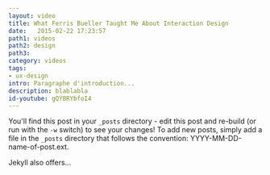 ```yaml
---
layout: video
title: What Ferris Bueller Taught Me About Interaction Design
date:   2015-02-22 17:23:57
path1: videos
path2: design
path3:
category: videos
tags:
- ux-design
intro: Paragraphe d'introduction...
description: blablabla
id-youtube: gQYBRYbfoI4
---
```


You'll find this post in your `_posts` directory - edit this post and re-build (or run with the `-w` switch) to see your changes!
To add new posts, simply add a file in the `_posts` directory that follows the convention: YYYY-MM-DD-name-of-post.ext.

Jekyll also offers...
